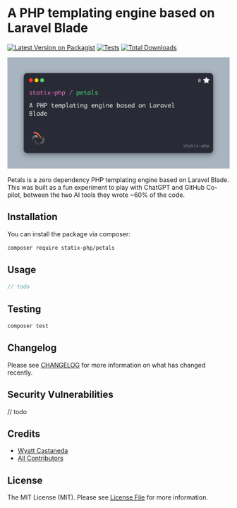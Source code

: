 # A PHP templating engine based on Laravel Blade

[![Latest Version on Packagist](https://img.shields.io/packagist/v/statix/petals.svg?style=flat-square)](https://packagist.org/packages/statix-php/petals)
[![Tests](https://github.com/statix-php/petals/actions/workflows/run-tests.yml/badge.svg?branch=main)](https://github.com/statix-php/petals/actions/workflows/run-tests.yml)
[![Total Downloads](https://img.shields.io/packagist/dt/statix/petals.svg?style=flat-square)](https://packagist.org/packages/statix-php/petals)

![Banner image](.github/banner.jpg)

Petals is a zero dependency PHP templating engine based on Laravel Blade. This was built as a fun experiment to play with ChatGPT and GitHub Co-pilot, between the two AI tools they wrote ~60% of the code.

## Installation

You can install the package via composer:

```bash
composer require statix-php/petals
```

## Usage

```php
// todo
```

## Testing

```bash
composer test
```

## Changelog

Please see [CHANGELOG](CHANGELOG.md) for more information on what has changed recently.

## Security Vulnerabilities

// todo 

## Credits

- [Wyatt Castaneda](https://github.com/statix-php)
- [All Contributors](../../contributors)

## License

The MIT License (MIT). Please see [License File](LICENSE.md) for more information.
